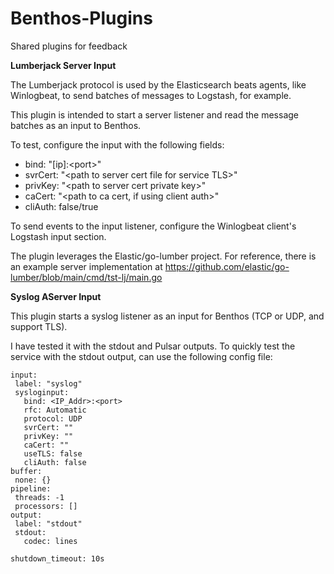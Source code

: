 # Benthos-Plugins
Shared plugins for feedback


**Lumberjack Server Input**

The Lumberjack protocol is used by the Elasticsearch beats agents, like Winlogbeat, to send batches of messages to Logstash, for example.

This plugin is intended to start a server listener and read the message batches as an input to Benthos.

To test, configure the input with the following fields:
- bind: "[ip]:\<port\>"
- svrCert: "\<path to server cert file for service TLS\>"
- privKey: "\<path to server cert private key\>"
- caCert: "\<path to ca cert, if using client auth\>"
- cliAuth: false/true

To send events to the input listener, configure the Winlogbeat client's Logstash input section.

The plugin leverages the Elastic/go-lumber project.
For reference, there is an example server implementation at https://github.com/elastic/go-lumber/blob/main/cmd/tst-lj/main.go
  
**Syslog AServer Input**

This plugin starts a syslog listener as an input for Benthos (TCP or UDP, and support TLS).

I have tested it with the stdout and Pulsar outputs. To quickly test the service with the stdout output, can use the following config file:

```
input:
 label: "syslog"
 sysloginput:
   bind: <IP_Addr>:<port>
   rfc: Automatic
   protocol: UDP
   svrCert: ""
   privKey: ""
   caCert: ""
   useTLS: false
   cliAuth: false
buffer:
 none: {}
pipeline:
 threads: -1
 processors: []
output:
 label: "stdout"
 stdout:
   codec: lines
 
shutdown_timeout: 10s
```
